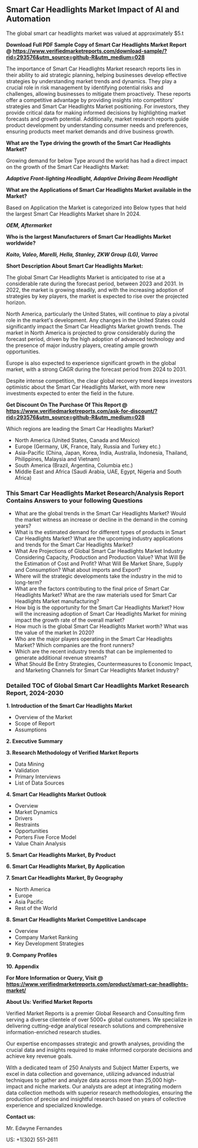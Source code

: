 <h2>Smart Car Headlights Market Impact of AI and Automation</h2><p>The global smart car headlights market was valued at approximately $5.t</p><p id="" class=""><strong>Download Full PDF Sample Copy of Smart Car Headlights Market Report @ <a href="https://www.verifiedmarketreports.com/download-sample/?rid=293576&utm_source=github-R&utm_medium=028" target="_blank">https://www.verifiedmarketreports.com/download-sample/?rid=293576&utm_source=github-R&utm_medium=028</a></strong></p><p>The importance of&nbsp;Smart Car Headlights Market research reports lies in their ability to aid strategic planning, helping businesses develop effective strategies by understanding market trends and dynamics. They play a crucial role in risk management by identifying potential risks and challenges, allowing businesses to mitigate them proactively. These reports offer a competitive advantage by providing insights into competitors' strategies and Smart Car Headlights Market positioning. For investors, they provide critical data for making informed decisions by highlighting market forecasts and growth potential. Additionally, market research reports guide product development by understanding consumer needs and preferences, ensuring products meet market demands and drive business growth.</p><p><strong>What are the&nbsp;Type driving the growth of the Smart Car Headlights Market?</strong></p><p id="" class="">Growing demand for below Type around the world has had a direct impact on the growth of the Smart Car Headlights Market:</p><em><strong>Adaptive Front-lighting Headlight, Adaptive Driving Beam Headlight</strong></em></p><strong>What are the&nbsp;Applications&nbsp;of Smart Car Headlights Market available in the Market?</strong></p><p id="" class="">Based on Application the Market is categorized into Below types that held the largest Smart Car Headlights Market share In 2024.</p><em><strong>OEM, Aftermarket</strong></em></p><strong>Who is the largest Manufacturers of Smart Car Headlights Market worldwide?</strong></p><p><em><strong>Koito, Valeo, Marelli, Hella, Stanley, ZKW Group (LG), Varroc</strong></em></p><p id="" class=""><strong>Short Description About Smart Car Headlights Market:</strong></p><p>The global Smart Car Headlights Market is anticipated to rise at a considerable rate during the forecast period, between 2023 and 2031. In 2022, the market is growing steadily, and with the increasing adoption of strategies by key players, the market is expected to rise over the projected horizon.</p><p>North America, particularly the United States, will continue to play a pivotal role in the market's development. Any changes in the United States could significantly impact the Smart Car Headlights Market growth trends. The market in North America is projected to grow considerably during the forecast period, driven by the high adoption of advanced technology and the presence of major industry players, creating ample growth opportunities.</p><p>Europe is also expected to experience significant growth in the global market, with a strong CAGR during the forecast period from 2024 to 2031.</p><p>Despite intense competition, the clear global recovery trend keeps investors optimistic about the Smart Car Headlights Market, with more new investments expected to enter the field in the future.</p><p id="" class=""><strong>Get Discount On The Purchase Of This Report @ <a href="https://www.verifiedmarketreports.com/ask-for-discount/?rid=293576&utm_source=github-R&utm_medium=028" target="_blank">https://www.verifiedmarketreports.com/ask-for-discount/?rid=293576&utm_source=github-R&utm_medium=028</a></strong></p>Which regions are leading the Smart Car Headlights Market?</p><ul><li>North America (United States, Canada and Mexico)</li><li>Europe (Germany, UK, France, Italy, Russia and Turkey etc.)</li><li>Asia-Pacific (China, Japan, Korea, India, Australia, Indonesia, Thailand, Philippines, Malaysia and Vietnam)</li><li>South America (Brazil, Argentina, Columbia etc.)</li><li>Middle East and Africa (Saudi Arabia, UAE, Egypt, Nigeria and South Africa)</li></ul><h3 id="" class="">This Smart Car Headlights Market Research/Analysis Report Contains Answers to your following Questions</h3><ul><li>What are the global trends in the Smart Car Headlights Market? Would the market witness an increase or decline in the demand in the coming years?</li><li>What is the estimated demand for different types of products in Smart Car Headlights Market? What are the upcoming industry applications and trends for the Smart Car Headlights Market?</li><li>What Are Projections of Global Smart Car Headlights Market Industry Considering Capacity, Production and Production Value? What Will Be the Estimation of Cost and Profit? What Will Be Market Share, Supply and Consumption? What about imports and Export?</li><li>Where will the strategic developments take the industry in the mid to long-term?</li><li>What are the factors contributing to the final price of Smart Car Headlights Market? What are the raw materials used for Smart Car Headlights Market manufacturing?</li><li>How big is the opportunity for the Smart Car Headlights Market? How will the increasing adoption of Smart Car Headlights Market for mining impact the growth rate of the overall market?</li><li>How much is the global Smart Car Headlights Market worth? What was the value of the market In 2020?</li><li>Who are the major players operating in the Smart Car Headlights Market? Which companies are the front runners?</li><li>Which are the recent industry trends that can be implemented to generate additional revenue streams?</li><li>What Should Be Entry Strategies, Countermeasures to Economic Impact, and Marketing Channels for Smart Car Headlights Market Industry?</li></ul><h3 id="" class="">Detailed TOC of Global Smart Car Headlights Market Research Report, 2024-2030</h3><p id="" class=""><strong>1. Introduction of the Smart Car Headlights Market</strong></p><ul><li>Overview of the Market</li><li>Scope of Report</li><li>Assumptions</li></ul><p id="" class=""><strong>2. Executive Summary</strong></p><p id="" class=""><strong>3. Research Methodology of Verified Market Reports</strong></p><ul><li>Data Mining</li><li>Validation</li><li>Primary Interviews</li><li>List of Data Sources</li></ul><p id="" class=""><strong>4. Smart Car Headlights Market Outlook</strong></p><ul><li>Overview</li><li>Market Dynamics</li><li>Drivers</li><li>Restraints</li><li>Opportunities</li><li>Porters Five Force Model</li><li>Value Chain Analysis</li></ul><p id="" class=""><strong>5. Smart Car Headlights Market, By Product</strong></p><p id="" class=""><strong>6. Smart Car Headlights Market, By Application</strong></p><p id="" class=""><strong>7. Smart Car Headlights Market, By Geography</strong></p><ul><li>North America</li><li>Europe</li><li>Asia Pacific</li><li>Rest of the World</li></ul><p id="" class=""><strong>8. Smart Car Headlights Market Competitive Landscape</strong></p><ul><li>Overview</li><li>Company Market Ranking</li><li>Key Development Strategies</li></ul><p id="" class=""><strong>9. Company Profiles</strong></p><p id="" class=""><strong>10. Appendix</strong></p><p id="" class=""><strong>For More Information or Query, Visit @ <a href="https://www.verifiedmarketreports.com/product/smart-car-headlights-market/" target="_blank">https://www.verifiedmarketreports.com/product/smart-car-headlights-market/</a></strong></p><p id="" class=""><strong>About Us: Verified Market Reports</strong></p><p id="" class="">Verified Market Reports is a premier Global Research and Consulting firm serving a diverse clientele of over 5000+ global customers. We specialize in delivering cutting-edge analytical research solutions and comprehensive information-enriched research studies.</p><p id="" class="">Our expertise encompasses strategic and growth analyses, providing the crucial data and insights required to make informed corporate decisions and achieve key revenue goals.</p><p id="" class="">With a dedicated team of 250 Analysts and Subject Matter Experts, we excel in data collection and governance, utilizing advanced industrial techniques to gather and analyze data across more than 25,000 high-impact and niche markets. Our analysts are adept at integrating modern data collection methods with superior research methodologies, ensuring the production of precise and insightful research based on years of collective experience and specialized knowledge.</p><p id="" class=""><strong>Contact us:</strong></p><p id="" class="">Mr. Edwyne Fernandes</p><p id="" class="">US: +1(302) 551-2611</p>